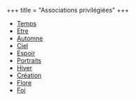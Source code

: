 +++
title = "Associations privilégiées"
+++
- [Temps](/categories/temps)
- [Etre](/categories/etre)
- [Automne](/categories/automne)
- [Ciel](/categories/ciel)
- [Espoir](/categories/espoir)
- [Portraits](/categories/portraits)
- [Hiver](/categories/hiver)
- [Création](/categories/création)
- [Flore](/categories/flore)
- [Foi](/categories/foi)
